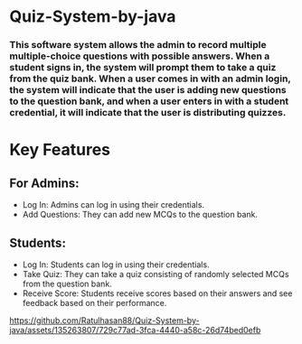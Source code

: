 # Quiz-System-by-java
### This software system allows the admin to record multiple multiple-choice questions with possible answers. When a student signs in, the system will prompt them to take a quiz from the quiz bank. When a user comes in with an admin login, the system will indicate that the user is adding new questions to the question bank, and when a user enters in with a student credential, it will indicate that the user is distributing quizzes. 

# Key Features
## For Admins:
- Log In: Admins can log in using their credentials.
- Add Questions: They can add new MCQs to the question bank.

## Students:
- Log In: Students can log in using their credentials.
- Take Quiz: They can take a quiz consisting of randomly selected MCQs from the question bank.
- Receive Score: Students receive scores based on their answers and see feedback based on their performance.



https://github.com/Ratulhasan88/Quiz-System-by-java/assets/135263807/729c77ad-3fca-4440-a58c-26d74bed0efb


